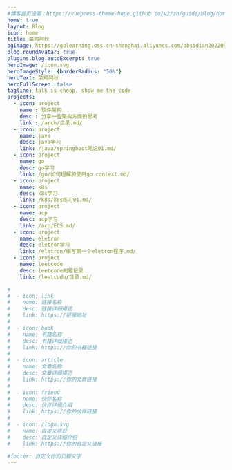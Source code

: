 ```yaml
---
#博客首页设置：https://vuepress-theme-hope.github.io/v2/zh/guide/blog/home.html
home: true
layout: Blog
icon: home
title: 菜鸡阿秋
bgImage: https://golearning.oss-cn-shanghai.aliyuncs.com/obsidian20220910164943.png
blog.roundAvatar: true
plugins.blog.autoExcerpt: true
heroImage: /icon.svg
heroImageStyle: {borderRadius: "50%"}
heroText: 菜鸡阿秋
heroFullScreen: false
tagline: talk is cheap, show me the code
projects:
  - icon: project
    name : 软件架构
    desc : 分享一些架构方面的思考
    link : /arch/目录.md/ 
  - icon: project
    name: java
    desc: java学习
    link: /java/springboot笔记01.md/
  - icon: project
    name: go
    desc: go学习
    link: /go/如何理解和使用go context.md/
  - icon: project
    name: k8s
    desc: k8s学习
    link: /k8s/k8s练习01.md/
  - icon: project
    name: acp
    desc: acp学习
    link: /acp/ECS.md/
  - icon: project
    name: eletron
    desc: eletron学习
    link: /eletron/编写第一个eletron程序.md/
  - icon: project
    name: leetcode
    desc: leetcode刷题记录
    link: /leetcode/目录.md/

#
#  - icon: link
#    name: 链接名称
#    desc: 链接详细描述
#    link: https://链接地址
#
#  - icon: book
#    name: 书籍名称
#    desc: 书籍详细描述
#    link: https://你的书籍链接
#
#  - icon: article
#    name: 文章名称
#    desc: 文章详细描述
#    link: https://你的文章链接
#
#  - icon: friend
#    name: 伙伴名称
#    desc: 伙伴详细介绍
#    link: https://你的伙伴链接
#
#  - icon: /logo.svg
#    name: 自定义项目
#    desc: 自定义详细介绍
#    link: https://你的自定义链接

#footer: 自定义你的页脚文字
---
```

